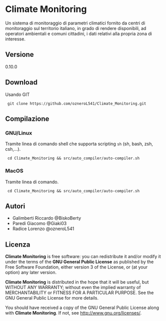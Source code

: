 # Climate Monitoring

Un sistema di monitoraggio di parametri climatici fornito da centri di monitoraggio sul territorio italiano, in grado di rendere disponibili, ad operatori ambientali e comuni cittadini, i dati relativi alla propria zona di interesse.

## Versione
0.10.0

## Download
Usando GIT

     git clone https://github.com/ozneroL541/Climate_Monitoring.git
## Compilazione
### GNU/Linux
Tramite linea di comando shell che supporta scripting <code>sh</code> (sh, bash, zsh, csh,...).

     cd Climate_Monitoring && src/auto_compiler/auto-compiler.sh
### MacOS
Tramite linea di comando.

     cd Climate_Monitoring && src/auto_compiler/auto-compiler.sh

## Autori
- Galimberti Riccardo   @BiskoBerty
- Paredi Giacomo    @Giaki03
- Radice Lorenzo    @ozneroL541

## Licenza

**Climate Monitoring** is free software: you can redistribute it and/or modify
it under the terms of the **GNU General Public License** as published by
the Free Software Foundation, either version 3 of the License, or
(at your option) any later version.

**Climate Monitoring** is distributed in the hope that it will be useful,
but WITHOUT ANY WARRANTY; without even the implied warranty of
MERCHANTABILITY or FITNESS FOR A PARTICULAR PURPOSE.  See the
GNU General Public License for more details.

You should have received a copy of the GNU General Public License
along with **Climate Monitoring**.  If not, see <http://www.gnu.org/licenses/>.
